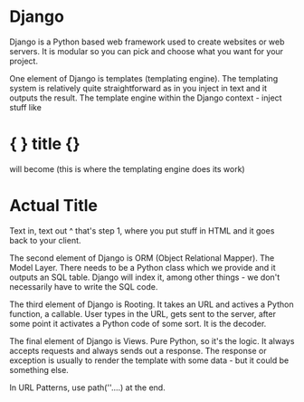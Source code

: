 # Django

Django is a Python based web framework used to create websites or web servers.
It is modular so you can pick and choose what you want for your project.

One element of Django is templates (templating engine). The templating system is relatively quite straightforward as in you inject in text and it outputs the result. The template engine within the Django context - inject stuff like <h1>{ } title {} </h1> will become (this is where the templating engine does its work)<h1> Actual Title </h1>
Text in, text out ^ that's step 1, where you put stuff in HTML and it goes back to your client.

The second element of Django is ORM (Object Relational Mapper). The Model Layer. 
There needs to be a Python class which we provide and it outputs an SQL table. 
Django will index it, among other things - we don't necessarily have to write the SQL code.

The third element of Django is Rooting. It takes an URL and actives a Python function, a callable.
User types in the URL, gets sent to the server, after some point it activates a Python code of some sort. It is the decoder.

The final element of Django is Views. Pure Python, so it's the logic. It always accepts requests and always sends out a response. The response or exception is usually to render the template with some data - but it could be something else.

In URL Patterns, use path(''....) at the end.
